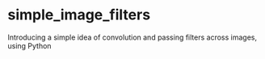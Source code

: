 # simple_image_filters
Introducing a simple idea of convolution and passing filters across images, using Python
